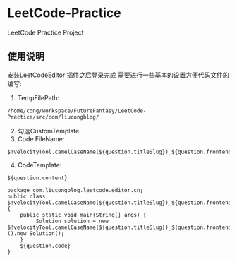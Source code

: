 # LeetCode-Practice
LeetCode Practice Project

## 使用说明
安装LeetCodeEditor 插件之后登录完成
需要进行一些基本的设置方便代码文件的编写:

1. TempFilePath:
```
/home/cong/workspace/FutureFantasy/LeetCode-Practice/src/com/liucongblog/
```
2. 勾选CustomTemplate
3. Code FileName:
``` 
$!velocityTool.camelCaseName(${question.titleSlug})_${question.frontendQuestionId}
```
4. CodeTemplate:
``` 
${question.content}
  
package com.liucongblog.leetcode.editor.cn;
public class $!velocityTool.camelCaseName(${question.titleSlug})_${question.frontendQuestionId}{
    public static void main(String[] args) {
         Solution solution = new $!velocityTool.camelCaseName(${question.titleSlug})_${question.frontendQuestionId}().new Solution();
    }
    ${question.code}
}

```